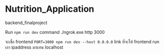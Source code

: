 # Nutrition_Application
backend_finalproject

Run `npm run dev` command
./ngrok.exe http 3000

จะเชื่อ frontend
`PORT=3000 npm run dev --host 0.0.0.0`
link ที่จะให้ frontend run เอา ipaddress มาแทน localhost
